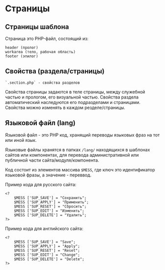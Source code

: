 # Страницы

## Страницы шаблона
Страница это PHP-файл, состоящий из:

    header (пролог)
    workarea (тело, рабочая область)
    footer (эпилог)

## Свойства (раздела/страницы)
    
    `.section.php` - свойства разделов

Свойства страницы задаются в теле страницы, между служебной частью и прологом, его визуальной частью. Свойства раздела автоматический наследуются его подразделами и страницами. Свойства можно изменять в каждом резделе/страницы.

## Языковой файл (lang)

Языковой файл - это PHP код, хранящий переводы языковых фраз на тот или иной язык.

Языковые файлы хранятся в папках `/lang/` находящихся в шаблонах сайтов или компонентах, для перевода административной или публичной части сайта/модуля/компонента.

Код состоит из элементов массива `$MESS`, где ключ это идентификатор языковой фразы, а значение - переввод.

Пример кода для русского сайта:

    <?
        $MESS ['SUP_SAVE'] = "Сохранить";
        $MESS ['SUP_APPLY'] = "Применить";
        $MESS ['SUP_RESET'] = "Сбросить";
        $MESS ['SUP_EDIT'] = "Изменить";
        $MESS ['SUP_DELETE'] = "Удалить";
    ?>

Пример кода для английского сайта:

    <?
        $MESS ['SUP_SAVE'] = "Save";
        $MESS ['SUP_APPLY'] = "Apply";
        $MESS ['SUP_RESET'] = "Reset";
        $MESS ['SUP_EDIT'] = "Change";
        $MESS ['SUP_DELETE'] = "Delete";
    ?>
